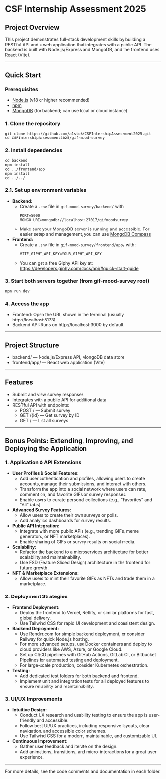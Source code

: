 # CSF Internship Assessment 2025

## Project Overview

This project demonstrates full-stack development skills by building a RESTful API and a web application that integrates with a public API. The backend is built with Node.js/Express and MongoDB, and the frontend uses React (Vite).

---

## Quick Start

### Prerequisites
- [Node.js](https://nodejs.org/) (v18 or higher recommended)
- [npm](https://www.npmjs.com/)
- [MongoDB](https://www.mongodb.com/) (for backend; can use local or cloud instance)

### 1. Clone the repository
```
git clone https://github.com/a1stok/CSFIntershipAssessment2025.git
cd CSFIntershipAssessment2025/gif-mood-survey
```

### 2. Install dependencies
```
cd backend
npm install
cd ../frontend/app
npm install
cd ../../
```

### 2.1. Set up environment variables
- **Backend:**
  - Create a `.env` file in `gif-mood-survey/backend/` with:
    ```
    PORT=5000
    MONGO_URI=mongodb://localhost:27017/gifmoodsurvey
    ```
  - Make sure your MongoDB server is running and accessible. For easier setup and management, you can use [MongoDB Compass](https://www.mongodb.com/products/compass)
- **Frontend:**
  - Create a `.env` file in `gif-mood-survey/frontend/app/` with:
    ```
    VITE_GIPHY_API_KEY=YOUR_GIPHY_API_KEY
    ```
  - You can get a free Giphy API key at: https://developers.giphy.com/docs/api/#quick-start-guide

### 3. Start both servers together (from gif-mood-survey root)
```
npm run dev
```

### 4. Access the app
- Frontend: Open the URL shown in the terminal (usually http://localhost:5173)
- Backend API: Runs on http://localhost:3000 by default

---

## Project Structure
- backend/ — Node.js/Express API, MongoDB data store
- frontend/app/ — React web application (Vite)

---

## Features
- Submit and view survey responses
- Integrates with a public API for additional data
- RESTful API with endpoints:
  - POST / — Submit survey
  - GET /{id} — Get survey by ID
  - GET / — List all surveys

---

## Bonus Points: Extending, Improving, and Deploying the Application

### 1. Application & API Extensions
- **User Profiles & Social Features:**
  - Add user authentication and profiles, allowing users to create accounts, manage their submissions, and interact with others.
  - Transform the app into a social network where users can rate, comment on, and favorite GIFs or survey responses.
  - Enable users to curate personal collections (e.g., "Favorites" and "All" tabs).
- **Advanced Survey Features:**
  - Allow users to create their own surveys or polls.
  - Add analytics dashboards for survey results.
- **Public API Integration:**
  - Integrate with more public APIs (e.g., trending GIFs, meme generators, or NFT marketplaces).
  - Enable sharing of GIFs or survey results on social media.
- **Scalability:**
  - Refactor the backend to a microservices architecture for better scalability and maintainability.
  - Use FSD (Feature Sliced Design) architecture in the frontend for future growth.
- **NFT & Marketplace Extensions:**
  - Allow users to mint their favorite GIFs as NFTs and trade them in a marketplace.

### 2. Deployment Strategies
- **Frontend Deployment:**
  - Deploy the frontend to Vercel, Netlify, or similar platforms for fast, global delivery.
  - Use Tailwind CSS for rapid UI development and consistent design.
- **Backend Deployment:**
  - Use Render.com for simple backend deployment, or consider Railway for quick Node.js hosting.
  - For more advanced setups, use Docker containers and deploy to cloud providers like AWS, Azure, or Google Cloud.
  - Set up CI/CD pipelines with GitHub Actions, GitLab CI, or Bitbucket Pipelines for automated testing and deployment.
  - For large-scale production, consider Kubernetes orchestration.
- **Testing:**
  - Add dedicated test folders for both backend and frontend.
  - Implement unit and integration tests for all deployed features to ensure reliability and maintainability.

### 3. UI/UX Improvements
- **Intuitive Design:**
  - Conduct UX research and usability testing to ensure the app is user-friendly and accessible.
  - Follow best UI/UX practices, including responsive layouts, clear navigation, and accessible color schemes.
  - Use Tailwind CSS for a modern, maintainable, and customizable UI.
- **Continuous Improvement:**
  - Gather user feedback and iterate on the design.
  - Add animations, transitions, and micro-interactions for a great user experience.

---

For more details, see the code comments and documentation in each folder.
